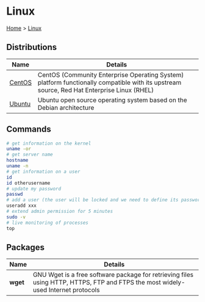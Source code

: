 # Linux

[Home](../readme.md) > [Linux](./linux.md)

## Distributions

| Name                    | Details                          |
| ----------------------- | -------------------------------- |
| [CentOS](./centos.md) | CentOS (Community Enterprise Operating System) platform functionally compatible with its upstream source, Red Hat Enterprise Linux (RHEL) |
| [Ubuntu](./ubuntu.md) | Ubuntu open source operating system based on the Debian architecture |

## Commands

```bash
# get information on the kernel
uname -or
# get server name
hostname
uname -n
# get information on a user
id
id otherusername
# update my password
passwd
# add a user (the user will be locked and we need to define its password with passwd)
useradd xxx
# extend admin permission for 5 minutes
sudo -v
# live monitoring of processes
top
```

## Packages

| Name                    | Details                          |
| ----------------------- | -------------------------------- |
| **wget** | GNU Wget is a free software package for retrieving files using HTTP, HTTPS, FTP and FTPS the most widely-used Internet protocols |
